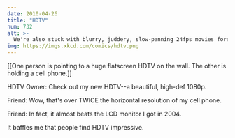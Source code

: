 ```yaml
---
date: 2010-04-26
title: "HDTV"
num: 732
alt: >-
  We're also stuck with blurry, juddery, slow-panning 24fps movies forever because (thanks to 60fps home video) people associate high framerates with camcorders and cheap sitcoms, and thus think good framerates look 'fake'.
img: https://imgs.xkcd.com/comics/hdtv.png
---
```

[[One person is pointing to a huge flatscreen HDTV on the wall. The other is holding a cell phone.]]

HDTV Owner: Check out my new HDTV--a beautiful, high-def 1080p.

Friend: Wow, that's over TWICE the horizontal resolution of my cell phone.

Friend: In fact, it almost beats the LCD monitor I got in 2004.

It baffles me that people find HDTV impressive.

